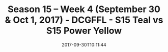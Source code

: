 ---
title: Season 15 – Week 4 (September 30 & Oct 1, 2017) - DCGFFL - S15 Teal vs S15
  Power Yellow
teams-score:
- team: _teams/s15-teal.md
  score: 26
- team: _teams/s15-power-yellow.md
  score: 32
mvp: Patrick McIntyre, Marvin Washington
game-ball: Sean Boylan, Pedro Suarez
sportsperson: Peter Sima, Miles Simpson
season: 15
week: 4
date: '2017-09-30T10:11:44'
pageid: season-15-week-4-september-30-oct-1-2017-5698-vs-5691
---